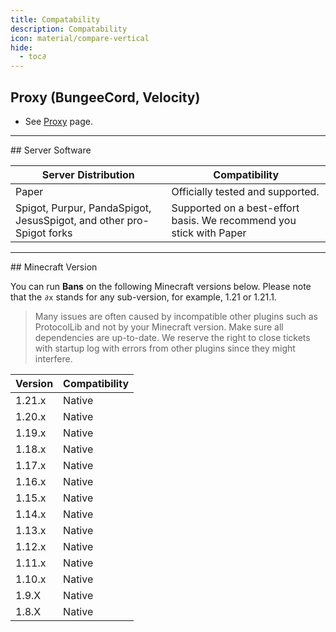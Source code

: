 ```yaml
---
title: Compatability
description: Compatability
icon: material/compare-vertical
hide:
  - toc∂
---
```



## Proxy (BungeeCord, Velocity)


* See [Proxy](../proxy/index.md) page.

<hr>
## Server Software

| Server Distribution | Compatibility        |
|---------|----------------------------------|
| Paper   | Officially tested and supported. |
| Spigot, Purpur, PandaSpigot, JesusSpigot, and other pro-Spigot forks   | Supported on a best-effort basis. We recommend you stick with Paper |

<hr>
## Minecraft Version

You can run **Bans** on the following Minecraft versions below. Please note that the `∂x` stands for any sub-version, for example, 1.21 or 1.21.1.

> Many issues are often caused by incompatible other plugins such as ProtocolLib and not by your Minecraft version. Make sure all dependencies are up-to-date. We reserve the right to close tickets with startup log with errors from other plugins since they might interfere.

| Version | Compatibility                  |
|---------|--------------------------------|
| 1.21.x  | Native                         |
| 1.20.x  | Native                         |
| 1.19.x  | Native                         |
| 1.18.x  | Native                         |
| 1.17.x  | Native                         |
| 1.16.x  | Native                         |
| 1.15.x  | Native                         |
| 1.14.x  | Native                         |
| 1.13.x  | Native                         |
| 1.12.x  | Native                         |
| 1.11.x  | Native                         |
| 1.10.x  | Native                         |
| 1.9.X   | Native                         |
| 1.8.X   | Native                         |